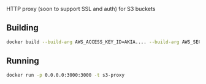 HTTP proxy (soon to support SSL and auth) for S3 buckets

## Building


```bash
docker build --build-arg AWS_ACCESS_KEY_ID=AKIA.... --build-arg AWS_SECRET_ACCESS_KEY=1234.... -t s3-proxy .
```

## Running

```bash
docker run -p 0.0.0.0:3000:3000 -t s3-proxy
```
